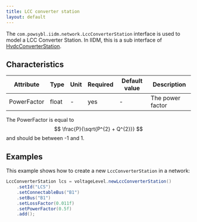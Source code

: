 ```yaml
---
title: LCC converter station
layout: default
---
```


The `com.powsybl.iidm.network.LccConverterStation` interface is used to model a LCC Converter Station. In IIDM, this is
a sub interface of [HvdcConverterStation](hvdcConverterStation.md).

## Characteristics

| Attribute | Type | Unit | Required | Default value | Description |
| --------- | ---- | ---- | -------- | ------------- | ----------- |
| PowerFactor | float | - | yes | - | The power factor |

The PowerFactor is equal to
$$
\frac{P}{\sqrt{P^{2} + Q^{2}}}
$$
and should be between -1 and 1.

## Examples
This example shows how to create a new `LccConverterStation` in a network:
```java
LccConverterStation lcs = voltageLevel.newLccConverterStation()
    .setId("LCS")
    .setConnectableBus("B1")
    .setBus("B1")
    .setLossFactor(0.011f)
    .setPowerFactor(0.5f)
    .add();
```
